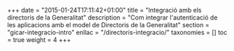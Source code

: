 +++
date        = "2015-01-24T17:11:42+01:00"
title       = "Integració amb els directoris de la Generalitat"
description = "Com integrar l'autenticació de les aplicacions amb el model de Directoris de la Generalitat"
section     = "gicar-integracio-intro"
enllac = "/directoris-integracio/"
taxonomies  = []
toc 		= true
weight 		= 4
+++

